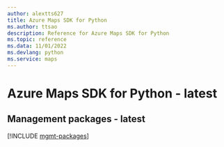 ```yaml
---
author: alextts627
title: Azure Maps SDK for Python
ms.author: ttsao
description: Reference for Azure Maps SDK for Python
ms.topic: reference
ms.data: 11/01/2022
ms.devlang: python
ms.service: maps
---
```

# Azure Maps SDK for Python - latest

## Management packages - latest
[!INCLUDE [mgmt-packages](maps-mgmt-index.md)]